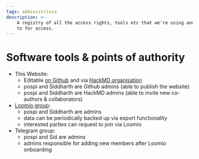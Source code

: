 ```yaml
---
tags: administrivia
description: >-
    A registry of all the access rights, tools etc that we're using and who to go
    to for access.
---
```


# Software tools & points of authority

* This Website:
    * Editable [on Github](https://github.com/economikit-alliance/handbook) and via [HackMD organisation](https://hackmd.io/team/economikit-alliance)
    - pospi and Siddharth are Github admins (able to publish the website)
    - pospi and Siddharth are HackMD admins (able to invite new co-authors & collaborators)
* [Loomio group](https://www.loomio.org/g/ZB4d7VpJ/economikit):
    * pospi and Siddharth are admins
    * data can be periodically backed up via export functionality
    * interested parties can request to join via Loomio
* Telegram group:
    * pospi and Sid are admins
    * admins responsible for adding new members after Loomio onboarding
